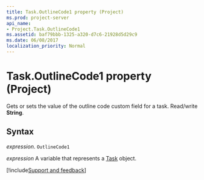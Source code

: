 ```yaml
---
title: Task.OutlineCode1 property (Project)
ms.prod: project-server
api_name:
- Project.Task.OutlineCode1
ms.assetid: baf79bbb-1325-a320-d7c6-21928d5d29c9
ms.date: 06/08/2017
localization_priority: Normal
---
```



# Task.OutlineCode1 property (Project)

 Gets or sets the value of the outline code custom field for a task. Read/write **String**.


## Syntax

_expression_. `OutlineCode1`

_expression_ A variable that represents a [Task](./Project.Task.md) object.

[!include[Support and feedback](~/includes/feedback-boilerplate.md)]